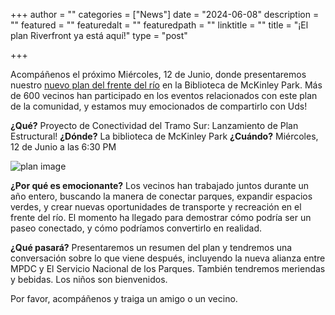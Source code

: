 +++
author = ""
categories = ["News"]
date = "2024-06-08"
description = ""
featured = ""
featuredalt = ""
featuredpath = ""
linktitle = ""
title = "¡El plan Riverfront ya está aquí!"
type = "post"

+++ 

Acompáñenos el próximo Miércoles, 12 de Junio, donde presentaremos nuestro [nuevo plan del frente del río](https://drive.google.com/file/d/16KlWoSpr6mFV42jsHN469gbfLROch0_9/view?usp=sharing) en la Biblioteca de McKinley Park. Más de 600 vecinos han participado en los eventos relacionados con este plan de la comunidad, y estamos muy emocionados de compartirlo con Uds!

**¿Qué?** Proyecto de Conectividad del Tramo Sur: Lanzamiento de Plan Estructural! 
**¿Dónde?** La biblioteca de McKinley Park
**¿Cuándo?** Miércoles, 12 de Junio a las 6:30 PM

![plan image](/images/events/SouthBranchConnectivityPlanCoverImage.png)

**¿Por qué es emocionante?** Los vecinos han trabajado juntos durante un año entero, buscando la manera de conectar parques, expandir espacios verdes, y crear nuevas oportunidades de transporte y recreación en el frente del río. El momento ha llegado para demostrar cómo podría ser un paseo conectado, y cómo podríamos convertirlo en realidad. 

**¿Qué pasará?** Presentaremos un resumen del plan y tendremos una conversación sobre lo que viene después, incluyendo la nueva alianza entre MPDC y El Servicio Nacional de los Parques. También tendremos meriendas y bebidas. Los niños son bienvenidos. 

Por favor, acompáñenos y traiga un amigo o un vecino.









